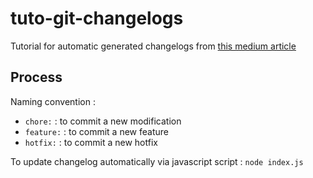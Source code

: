 # tuto-git-changelogs

Tutorial for automatic generated changelogs from [this medium article](https://medium.com/better-programming/create-your-own-changelog-generator-with-git-aefda291ea93)

## Process

Naming convention :

- `chore:` : to commit a new  modification
- `feature:` : to commit a new feature
- `hotfix:` : to commit a new hotfix

To update changelog automatically via javascript script : `node index.js`